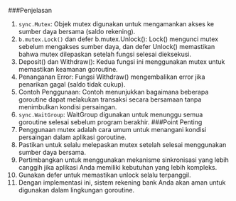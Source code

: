 ###Penjelasan
1. `sync.Mutex`: Objek mutex digunakan untuk mengamankan akses ke sumber daya bersama (saldo rekening).
2. `b.mutex.Lock()` dan defer b.mutex.Unlock(): Lock() mengunci mutex sebelum mengakses sumber daya, dan defer Unlock() memastikan bahwa mutex dilepaskan setelah fungsi selesai dieksekusi.
3. Deposit() dan Withdraw(): Kedua fungsi ini menggunakan mutex untuk memastikan keamanan goroutine.
4. Penanganan Error: Fungsi Withdraw() mengembalikan error jika penarikan gagal (saldo tidak cukup).
5. Contoh Penggunaan: Contoh menunjukkan bagaimana beberapa goroutine dapat melakukan transaksi secara bersamaan tanpa menimbulkan kondisi persaingan.
6. `sync.WaitGroup`: WaitGroup digunakan untuk menunggu semua goroutine selesai sebelum program berakhir.
###Point Penting
1. Penggunaan mutex adalah cara umum untuk menangani kondisi persaingan dalam aplikasi goroutine.
2. Pastikan untuk selalu melepaskan mutex setelah selesai menggunakan sumber daya bersama.
3. Pertimbangkan untuk menggunakan mekanisme sinkronisasi yang lebih canggih jika aplikasi Anda memiliki kebutuhan yang lebih kompleks.
4. Gunakan defer untuk memastikan unlock selalu terpanggil.
5. Dengan implementasi ini, sistem rekening bank Anda akan aman untuk digunakan dalam lingkungan goroutine.
